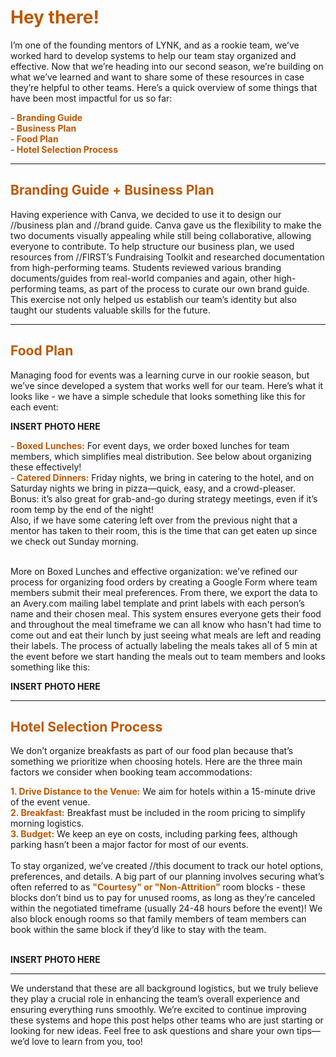 <div>
<div align="left">
<h1><span style="color:#bf5700">Hey there!</span></h1>
</div>

I’m one of the founding mentors of LYNK, and as a rookie team, we’ve worked hard to develop systems to help our team stay organized and effective. Now that we’re heading into our second season, we’re building on what we’ve learned and want to share some of these resources in case they’re helpful to other teams. Here’s a quick overview of some things that have been most impactful for us so far:

<div>
<div align="left">
<bd><strong><span style="color:#bf5700">
- Branding Guide <br>
- Business Plan <br>
- Food Plan <br>
- Hotel Selection Process <br>
</span></strong></bd>
</div>

<hr>

<div>
<div align="left">
<h2><span style="color:#bf5700">Branding Guide + Business Plan
</span></h2>
</div>

Having experience with Canva, we decided to use it to design our //business plan and //brand guide. Canva gave us the flexibility to make the two documents visually appealing while still being collaborative, allowing everyone to contribute. 
To help structure our business plan, we used resources from //FIRST’s Fundraising Toolkit and researched documentation from high-performing teams.
Students reviewed various branding documents/guides from real-world companies and again, other high-performing teams, as part of the process to curate our own brand guide. This exercise not only helped us establish our team’s identity but also taught our students valuable skills for the future.

<hr>


<div>
<div align="left">
<h2><span style="color:#bf5700">Food Plan</span></h2>
</div>

Managing food for events was a learning curve in our rookie season, but we’ve since developed a system that works well for our team. Here’s what it looks like - we have a simple schedule that looks something like this for each event:

**INSERT PHOTO HERE**

<div>
<div align="left">
<bd><strong><span style="color:#bf5700">
- Boxed Lunches:</strong> For event days, we order boxed lunches for team members, which simplifies meal distribution. See below about organizing these effectively!
</span></bd>
</div>

<div>
<div align="left">
<bd><strong><span style="color:#bf5700">
- Catered Dinners:</strong> Friday nights, we bring in catering to the hotel, and on Saturday nights we bring in pizza—quick, easy, and a crowd-pleaser. Bonus: it’s also great for grab-and-go during strategy meetings, even if it’s room temp by the end of the night!
<br>
Also, if we have some catering left over from the previous night that a mentor has taken to their room, this is the time that can get eaten up since we check out Sunday morning.
</span></bd>
</div>

<br>

More on Boxed Lunches and effective organization: we’ve refined our process for organizing food orders by creating a Google Form where team members submit their meal preferences. From there, we export the data to an Avery.com mailing label template and print labels with each person’s name and their chosen meal. This system ensures everyone gets their food and throughout the meal timeframe we can all know who hasn't had time to come out and eat their lunch by just seeing what meals are left and reading their labels. The process of actually labeling the meals takes all of 5 min at the event before we start handing the meals out to team members and looks something like this: 

**INSERT PHOTO HERE**

<hr>

<div>
<div align="left">
<h2><span style="color:#bf5700">Hotel Selection Process</span></h2>
</div>

We don’t organize breakfasts as part of our food plan because that’s something we prioritize when choosing hotels. Here are the three main factors we consider when booking team accommodations:


<div>
<div align="left">
<bd><strong><span style="color:#bf5700">
1. Drive Distance to the Venue:</strong>  We aim for hotels within a 15-minute drive of the event venue.
</span></bd>
</div>

<div>
<div align="left">
<bd><strong><span style="color:#bf5700">
2. Breakfast:</strong>  Breakfast must be included in the room pricing to simplify morning logistics.
</span></bd>
</div>

<div>
<div align="left">
<bd><strong><span style="color:#bf5700">
3. Budget:</strong> We keep an eye on costs, including parking fees, although parking hasn’t been a major factor for most of our events.
</span></bd>
</div>

<br>

<div>
<div align="left">
<bd>
To stay organized, we’ve created //this document to track our hotel options, preferences, and details. A big part of our planning involves securing what’s often referred to as 
<strong><span style="color:#bf5700">
"Courtesy" or "Non-Attrition" </strong> 
room blocks - these blocks don’t bind us to pay for unused rooms, as long as they’re canceled within the negotiated timeframe (usually 24-48 hours before the event)! We also block enough rooms so that family members of team members can book within the same block if they’d like to stay with the team.
</span></bd>
</div>

<br>

**INSERT PHOTO HERE**

<hr>

We understand that these are all background logistics, but we truly believe they play a crucial role in enhancing the team’s overall experience and ensuring everything runs smoothly. We’re excited to continue improving these systems and hope this post helps other teams who are just starting or looking for new ideas. Feel free to ask questions and share your own tips—we’d love to learn from you, too!








